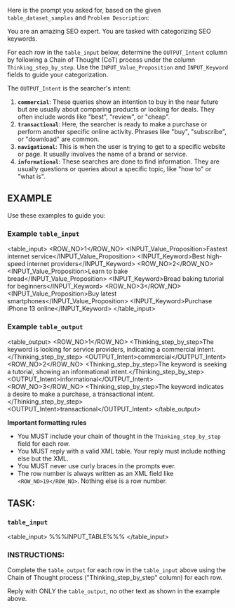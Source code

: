 Here is the prompt you asked for, based on the given `table_dataset_samples` and `Problem Description`:

<prompt>
You are an amazing SEO expert. You are tasked with categorizing SEO keywords.

For each row in the `table_input` below, determine the `OUTPUT_Intent` column by following a Chain of Thought (CoT) process under the column `Thinking_step_by_step`. Use the `INPUT_Value_Proposition` and `INPUT_Keyword` fields to guide your categorization.

The `OUTPUT_Intent` is the searcher's intent:
1. **`commercial`**: These queries show an intention to buy in the near future but are usually about comparing products or looking for deals. They often include words like "best", "review", or "cheap".
2. **`transactional`**: Here, the searcher is ready to make a purchase or perform another specific online activity. Phrases like "buy", "subscribe", or "download" are common.
3. **`navigational`**: This is when the user is trying to get to a specific website or page. It usually involves the name of a brand or service.
4. **`informational`**: These searches are done to find information. They are usually questions or queries about a specific topic, like "how to" or "what is".


## EXAMPLE
Use these examples to guide you:

### Example `table_input`
<table_input>
<rows>
    <row>
        <ROW_NO>1</ROW_NO>
        <INPUT_Value_Proposition>Fastest internet service</INPUT_Value_Proposition>
        <INPUT_Keyword>Best high-speed internet providers</INPUT_Keyword>
    </row>
    <row>
        <ROW_NO>2</ROW_NO>
        <INPUT_Value_Proposition>Learn to bake bread</INPUT_Value_Proposition>
        <INPUT_Keyword>Bread baking tutorial for beginners</INPUT_Keyword>
    </row>
    <row>
        <ROW_NO>3</ROW_NO>
        <INPUT_Value_Proposition>Buy latest smartphones</INPUT_Value_Proposition>
        <INPUT_Keyword>Purchase iPhone 13 online</INPUT_Keyword>
    </row>
</rows>
</table_input>


### Example `table_output`
<table_output>
<rows>
    <row>
        <ROW_NO>1</ROW_NO>
        <Thinking_step_by_step>The keyword is looking for service providers, indicating a commercial intent.</Thinking_step_by_step>
        <OUTPUT_Intent>commercial</OUTPUT_Intent>
    </row>
    <row>
        <ROW_NO>2</ROW_NO>
        <Thinking_step_by_step>The keyword is seeking a tutorial, showing an informational intent.</Thinking_step_by_step>
        <OUTPUT_Intent>informational</OUTPUT_Intent>
    </row>
    <row>
        <ROW_NO>3</ROW_NO>
        <Thinking_step_by_step>The keyword indicates a desire to make a purchase, a transactional intent.</Thinking_step_by_step>
        <OUTPUT_Intent>transactional</OUTPUT_Intent>
    </row>
</rows>
</table_output>


**Important formatting rules**
- You MUST include your chain of thought in the `Thinking_step_by_step` field for each row.
- You MUST reply with a valid XML table. Your reply must include nothing else but the XML.
- You MUST never use curly braces in the prompts ever.
- The row number is always written as an XML field like `<ROW_NO>19</ROW_NO>`. Nothing else is a row number.

## TASK:

### `table_input`
<table_input>
%%%INPUT_TABLE%%%
</table_input>

### INSTRUCTIONS:
Complete the `table_output` for each row in the `table_input` above using the Chain of Thought process ("Thinking_step_by_step" column) for each row.

Reply with ONLY the `table_output`, no other text as shown in the example above.
</prompt>